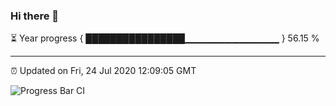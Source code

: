 ### Hi there 👋

⏳ Year progress { ████████████████▁▁▁▁▁▁▁▁▁▁▁▁▁▁ } 56.15 %

---

⏰ Updated on Fri, 24 Jul 2020 12:09:05 GMT

![Progress Bar CI](https://github.com/liununu/liununu/workflows/Progress%20Bar%20CI/badge.svg)
